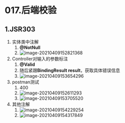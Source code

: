 # 017.后端校验

## 1.JSR303

1. 实体类中注解
   1. **@NotNull**
   2. ![image-20210409152821368](https://raw.githubusercontent.com/TWDH/Leetcode-From-Zero/pictures/img/image-20210409152821368.png)
2. Controller对输入的参数标注
   1. **@Valid**
   2. 随后紧跟**BindingResult result**，获取具体错误信息
   3. ![image-20210409153654296](https://raw.githubusercontent.com/TWDH/Leetcode-From-Zero/pictures/img/image-20210409153654296.png)
3. postman测试
   1. 400
   2. ![image-20210409152611293](https://raw.githubusercontent.com/TWDH/Leetcode-From-Zero/pictures/img/image-20210409152611293.png)
   3. ![image-20210409153705520](https://raw.githubusercontent.com/TWDH/Leetcode-From-Zero/pictures/img/image-20210409153705520.png)
4. 其他注解
   1. ![image-20210409154229254](https://raw.githubusercontent.com/TWDH/Leetcode-From-Zero/pictures/img/image-20210409154229254.png)
   2. ![image-20210409154317849](https://raw.githubusercontent.com/TWDH/Leetcode-From-Zero/pictures/img/image-20210409154317849.png)